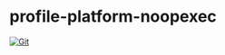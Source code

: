 # profile-platform-noopexec

[![Git](https://app.soluble.cloud/api/v1/public/badges/27916f21-7a22-451b-b344-aba6c50467e5.svg?orgId=358302604202)](https://app.soluble.cloud/repos/details/github.com/vandrucha77/profile-platform-noopexec?orgId=358302604202)  